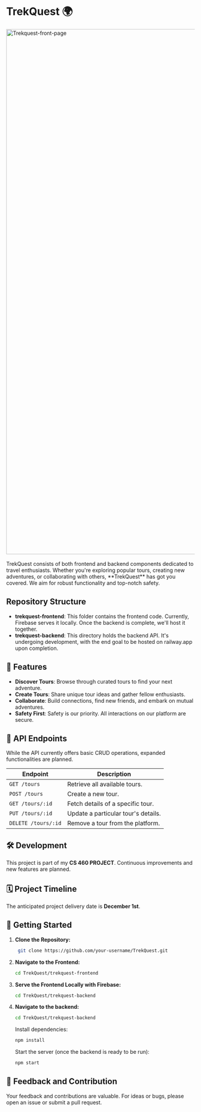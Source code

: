 # TrekQuest 🌍

<img width="1400" alt="Trekquest-front-page" src="https://github.com/Stanzin7/TrekQuest/assets/109467334/ce2a5f17-dbbb-47f4-959d-b82acd27a1b4">
<br></br>
TrekQuest consists of both frontend and backend components dedicated to travel enthusiasts. Whether you're exploring popular tours, creating new adventures, or collaborating with others, **TrekQuest** has got you covered. We aim for robust functionality and top-notch safety.

## Repository Structure

- **trekquest-frontend**: This folder contains the frontend code. Currently, Firebase serves it locally. Once the backend is complete, we'll host it together.
- **trekquest-backend**: This directory holds the backend API. It's undergoing development, with the end goal to be hosted on railway.app upon completion.

## 🚀 Features

- **Discover Tours**: Browse through curated tours to find your next adventure.
- **Create Tours**: Share unique tour ideas and gather fellow enthusiasts.
- **Collaborate**: Build connections, find new friends, and embark on mutual adventures.
- **Safety First**: Safety is our priority. All interactions on our platform are secure.

## 📌 API Endpoints

While the API currently offers basic CRUD operations, expanded functionalities are planned.

| Endpoint            | Description                         |
| ------------------- | ----------------------------------- |
| `GET /tours`        | Retrieve all available tours.       |
| `POST /tours`       | Create a new tour.                  |
| `GET /tours/:id`    | Fetch details of a specific tour.   |
| `PUT /tours/:id`    | Update a particular tour's details. |
| `DELETE /tours/:id` | Remove a tour from the platform.    |

## 🛠 Development

This project is part of my **CS 460 PROJECT**. Continuous improvements and new features are planned.

## 🗓 Project Timeline

The anticipated project delivery date is **December 1st**.

## 🚦 Getting Started

1. **Clone the Repository:**

   ```sh
    git clone https://github.com/your-username/TrekQuest.git

   ```

2. **Navigate to the Frontend:**

   ```sh
   cd TrekQuest/trekquest-frontend

   ```

3. **Serve the Frontend Locally with Firebase:**

   ```sh
   cd TrekQuest/trekquest-backend
   ```

4. **Navigate to the backend:**

   ```sh
   cd TrekQuest/trekquest-backend
   ```

   Install dependencies:

   ```sh
   npm install
   ```

   Start the server (once the backend is ready to be run):

   ```sh
   npm start
   ```

## 🤝 Feedback and Contribution

Your feedback and contributions are valuable. For ideas or bugs, please open an issue or submit a pull request.
